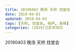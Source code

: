 ```yaml
---
title: 20190403 晚场 天桥 找堂会
date: 2019-04-03
updated: 2019-04-03
tags: [天桥, 找堂会, 相声, 高峰]
categories: (2019)己亥年场次
---
```

20190403 晚场 天桥 找堂会